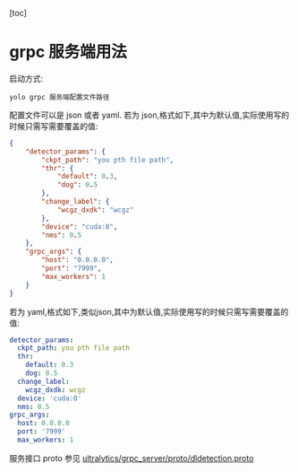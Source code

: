 [toc]

# grpc 服务端用法
启动方式:
```shell
yolo grpc 服务端配置文件路径
```

配置文件可以是 json 或者 yaml.
若为 json,格式如下,其中为默认值,实际使用写的时候只需写需要覆盖的值:
```json
{
    "detector_params": {
        "ckpt_path": "you pth file path",
        "thr": {
            "default": 0.3,
            "dog": 0.5
        },
        "change_label": {
            "wcgz_dxdk": "wcgz"
        },
        "device": "cuda:0",
        "nms": 0.5
    },
    "grpc_args": {
        "host": "0.0.0.0",
        "port": "7999",
        "max_workers": 1
    }
}
```
若为 yaml,格式如下,类似json,其中为默认值,实际使用写的时候只需写需要覆盖的值:
```yaml
detector_params:
  ckpt_path: you pth file path
  thr:
    default: 0.3
    dog: 0.5
  change_label:
    wcgz_dxdk: wcgz
  device: 'cuda:0'
  nms: 0.5
grpc_args:
  host: 0.0.0.0
  port: '7999'
  max_workers: 1
```
服务接口 proto 参见 [ultralytics/grpc_server/proto/dldetection.proto](ultralytics/grpc_server/proto/dldetection.proto)